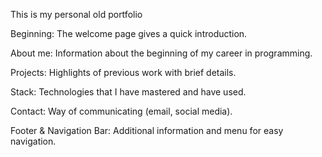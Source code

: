 
This is my personal old portfolio

Beginning:
The welcome page gives a quick introduction.

About me:
Information about the beginning of my career in programming.

Projects:
Highlights of previous work with brief details.

Stack:
Technologies that I have mastered and have used.

Contact:
 Way of communicating (email, social media).

Footer & Navigation Bar:
Additional information and menu for easy navigation.
